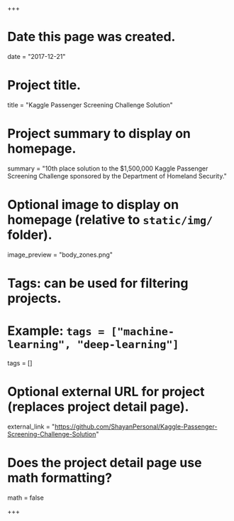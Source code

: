 +++
# Date this page was created.
date = "2017-12-21"

# Project title.
title = "Kaggle Passenger Screening Challenge Solution"

# Project summary to display on homepage.
summary = "10th place solution to the $1,500,000 Kaggle Passenger Screening Challenge sponsored by the Department of Homeland Security."

# Optional image to display on homepage (relative to `static/img/` folder).
image_preview = "body_zones.png"

# Tags: can be used for filtering projects.
# Example: `tags = ["machine-learning", "deep-learning"]`
tags = []

# Optional external URL for project (replaces project detail page).
external_link = "https://github.com/ShayanPersonal/Kaggle-Passenger-Screening-Challenge-Solution"

# Does the project detail page use math formatting?
math = false

+++
